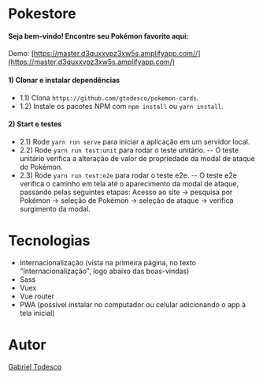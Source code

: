 # Pokestore
#### Seja bem-vindo! Encontre seu Pokémon favorito aqui:
Demo: [https://master.d3quxxvpz3xw5s.amplifyapp.com//](https://master.d3quxxvpz3xw5s.amplifyapp.com/)

#### 1) Clonar e instalar dependências

- 1.1) Clona `https://github.com/gtodesco/pokemon-cards`.
- 1.2) Instale os pacotes NPM com `npm install` ou `yarn install`.

#### 2) Start e testes

- 2.1) Rode `yarn run serve` para iniciar a aplicação em um servidor local.
- 2.2) Rode `yarn run test:unit` para rodar o teste unitário.
-- O teste unitário verifica a alteração de valor de propriedade da modal de ataque do Pokémon.   
- 2.3) Rode `yarn run test:e2e` para rodar o teste e2e.
-- O teste e2e verifica o caminho em tela até o aparecimento da modal de ataque, passando pelas seguintes etapas: Acesso ao site -> pesquisa por Pokémon -> seleção de Pokémon -> seleção de ataque -> verifica surgimento da modal.

Tecnologias
============

- Internacionalização (vista na primeira página, no texto "Internacionalização", logo abaixo das boas-vindas)
- Sass
- Vuex
- Vue router
- PWA (possível instalar no computador ou celular adicionando o app à tela inicial)

Autor
============

[Gabriel Todesco](https://www.linkedin.com/in/gabriel-jensen-todesco/)